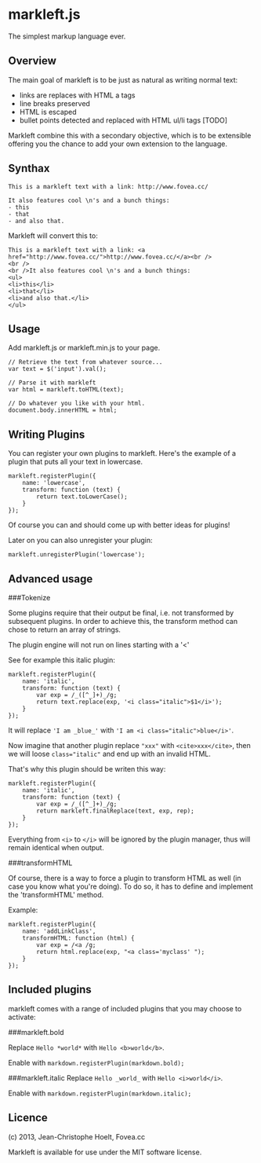 markleft.js
===========

The simplest markup language ever.

Overview
--------

The main goal of markleft is to be just as natural as writing normal text:
  * links are replaces with HTML a tags
  * line breaks preserved
  * HTML is escaped
  * bullet points detected and replaced with HTML ul/li tags [TODO]

Markleft combine this with a secondary objective, which is to be extensible offering you the chance to add your own extension to the language.

Synthax
-------

    This is a markleft text with a link: http://www.fovea.cc/

    It also features cool \n's and a bunch things:
    - this
    - that
    - and also that.

Markleft will convert this to:

    This is a markleft text with a link: <a href="http://www.fovea.cc/">http://www.fovea.cc/</a><br />
    <br />
    <br />It also features cool \n's and a bunch things:
    <ul>
    <li>this</li>
    <li>that</li>
    <li>and also that.</li>
    </ul>

Usage
-----

Add markleft.js or markleft.min.js to your page.

    // Retrieve the text from whatever source...
    var text = $('input').val();
    
    // Parse it with markleft
    var html = markleft.toHTML(text);

    // Do whatever you like with your html.
    document.body.innerHTML = html;

Writing Plugins
---------------

You can register your own plugins to markleft. Here's the example of a plugin that puts all your text in lowercase.

    markleft.registerPlugin({
        name: 'lowercase',
        transform: function (text) {
            return text.toLowerCase();
        }
    });

Of course you can and should come up with better ideas for plugins!

Later on you can also unregister your plugin:

    markleft.unregisterPlugin('lowercase');

Advanced usage
--------------

###Tokenize

Some plugins require that their output be final, i.e. not transformed by subsequent plugins. In order to achieve this, the transform method can chose to return an array of strings.

The plugin engine will not run on lines starting with a '<'

See for example this italic plugin:

    markleft.registerPlugin({
        name: 'italic',
        transform: function (text) {
            var exp = /_([^_]+)_/g;
            return text.replace(exp, '<i class="italic">$1</i>');
        }
    });

It will replace `'I am _blue_'` with `'I am <i class="italic">blue</i>'`.

Now imagine that another plugin replace `"xxx"` with `<cite>xxx</cite>`, then we will loose `class="italic"` and end up with an invalid HTML.

That's why this plugin should be writen this way:

    markleft.registerPlugin({
        name: 'italic',
        transform: function (text) {
            var exp = /_([^_]+)_/g;
            return markleft.finalReplace(text, exp, rep);
        }
    });

Everything from `<i>` to `</i>` will be ignored by the plugin manager, thus will remain identical when output.

###transformHTML

Of course, there is a way to force a plugin to transform HTML as well (in case you know what you're doing). To do so, it has to define and implement the 'transformHTML' method.

Example:

    markleft.registerPlugin({
        name: 'addLinkClass',
        transformHTML: function (html) {
            var exp = /<a /g;
            return html.replace(exp, "<a class='myclass' ");
        }
    });

Included plugins
----------------

markleft comes with a range of included plugins that you may choose to activate:

###markleft.bold

Replace `Hello *world*` with `Hello <b>world</b>`.

Enable with `markdown.registerPlugin(markdown.bold);`

###markleft.italic
Replace `Hello _world_` with `Hello <i>world</i>`.

Enable with `markdown.registerPlugin(markdown.italic);`

Licence
-------

(c) 2013, Jean-Christophe Hoelt, Fovea.cc

Markleft is available for use under the MIT software license.
